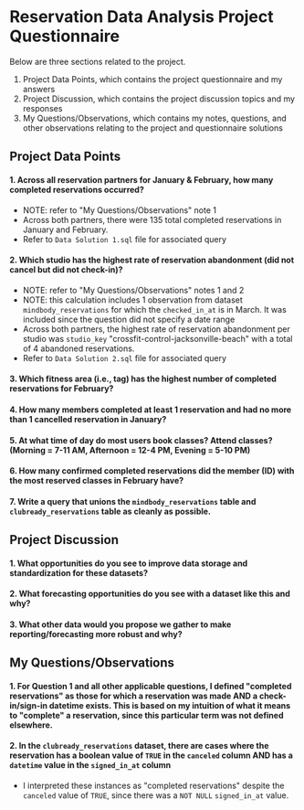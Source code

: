 # Reservation Data Analysis Project Questionnaire

Below are three sections related to the project.
1. Project Data Points, which contains the project questionnaire and my answers
2. Project Discussion, which contains the project discussion topics and my responses
3. My Questions/Observations, which contains my notes, questions, and other observations relating to the project and questionnaire solutions

## Project Data Points

#### 1. Across all reservation partners for January & February, how many completed reservations occurred?
  - NOTE: refer to "My Questions/Observations" note 1
  - Across both partners, there were 135 total completed reservations in January and February.
  - Refer to `Data Solution 1.sql` file for associated query

#### 2. Which studio has the highest rate of reservation abandonment (did not cancel but did not check-in)?
  - NOTE: refer to "My Questions/Observations" notes 1 and 2
  - NOTE: this calculation includes 1 observation from dataset `mindbody_reservations` for which the `checked_in_at` is in March. It was included since the question did not specify a date range
  - Across both partners, the highest rate of reservation abandonment per studio was `studio_key` "crossfit-control-jacksonville-beach" with a total of 4 abandoned reservations.
  - Refer to `Data Solution 2.sql` file for associated query

#### 3. Which fitness area (i.e., tag) has the highest number of completed reservations for February?

#### 4. How many members completed at least 1 reservation and had no more than 1 cancelled reservation in January?

#### 5. At what time of day do most users book classes? Attend classes? (Morning = 7-11 AM, Afternoon = 12-4 PM, Evening = 5-10 PM)

#### 6. How many confirmed completed reservations did the member (ID) with the most reserved classes in February have?

#### 7. Write a query that unions the `mindbody_reservations` table and `clubready_reservations` table as cleanly as possible.


## Project Discussion

#### 1. What opportunities do you see to improve data storage and standardization for these datasets?

#### 2. What forecasting opportunities do you see with a dataset like this and why?

#### 3. What other data would you propose we gather to make reporting/forecasting more robust and why?


## My Questions/Observations

#### 1. For Question 1 and all other applicable questions, I defined "completed reservations" as those for which a reservation was made AND a check-in/sign-in datetime exists. This is based on my intuition of what it means to "complete" a reservation, since this particular term was not defined elsewhere.

#### 2. In the `clubready_reservations` dataset, there are cases where the reservation has a boolean value of `TRUE` in the `canceled` column AND has a `datetime` value in the `signed_in_at` column
  - I interpreted these instances as "completed reservations" despite the `canceled` value of `TRUE`, since there was a `NOT NULL` `signed_in_at` value. 
